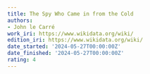 ```yaml
---
title: The Spy Who Came in from the Cold
authors:
- John le Carré
work_iri: https://www.wikidata.org/wiki/
edition_iri: https://www.wikidata.org/wiki/
date_started: '2024-05-27T00:00:00Z'
date_finished: '2024-05-27T00:00:00Z'
rating: 4
---
```


